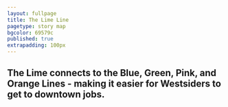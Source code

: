 ```yaml
---
layout: fullpage
title: The Lime Line
pagetype: story map
bgcolor: 69579c
published: true
extrapadding: 100px
---
```


<div class="mapstage"></div>

## The Lime connects to the Blue, Green, Pink, and Orange Lines - making it easier for Westsiders to get to downtown jobs.
